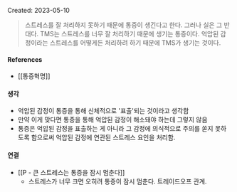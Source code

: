 Created: 2023-05-10

>스트레스를 잘 처리하지 못하기 때문에 통증이 생긴다고 한다. 그러나 실은 그 반대다. TMS는 스트레스를 너무 잘 처리하기 때문에 생기는 통증이다. 억압된 감정이라는 스트레스를 어떻게든 처리하려 하기 때문에 TMS가 생기는 것이다.

#### References
- [[통증혁명]]

#### 생각
- 억압된 감정이 통증을 통해 신체적으로 '표출'되는 것이라고 생각함
- 만약 이게 맞다면 통증을 통해 억압된 감정이 해소돼야 하는데 그렇지 않음
- 통증은 억압된 감정을 표출하는 게 아니라 그 감정에 의식적으로 주의를 쏟지 못하도록 함으로써 억압된 감정에 연관된 스트레스 요인을 처리함.

#### 연결
- [[P - 큰 스트레스는 통증을 잠시 멈춘다]]
    - 스트레스가 너무 크면 오히려 통증이 잠시 멈춘다. 트레이드오프 관계.  


